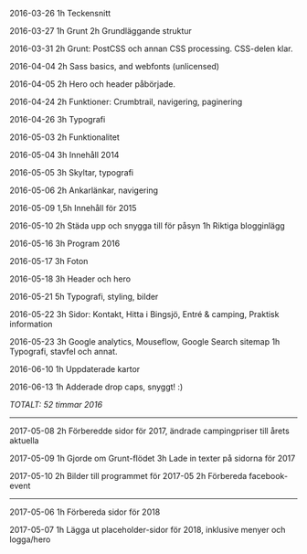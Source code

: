 
2016-03-26
1h  Teckensnitt

2016-03-27
1h  Grunt
2h  Grundläggande struktur

2016-03-31
2h  Grunt: PostCSS och annan CSS processing. CSS-delen klar.

2016-04-04
2h Sass basics, and webfonts (unlicensed)

2016-04-05
2h Hero och header påbörjade.

2016-04-24
2h Funktioner: Crumbtrail, navigering, paginering

2016-04-26
3h Typografi

2016-05-03
2h Funktionalitet

2016-05-04
3h Innehåll 2014

2016-05-05
3h Skyltar, typografi

2016-05-06
2h Ankarlänkar, navigering

2016-05-09
1,5h Innehåll för 2015

2016-05-10
2h Städa upp och snygga till för påsyn
1h Riktiga blogginlägg

2016-05-16
3h Program 2016

2016-05-17
3h Foton

2016-05-18
3h Header och hero

2016-05-21
5h Typografi, styling, bilder

2016-05-22
3h Sidor: Kontakt, Hitta i Bingsjö, Entré & camping, Praktisk information

2016-05-23
3h Google analytics, Mouseflow, Google Search sitemap
1h Typografi, stavfel och annat.

2016-06-10
1h Uppdaterade kartor

2016-06-13
1h Adderade drop caps, snyggt! :)

_TOTALT: 52 timmar 2016_

----


2017-05-08
2h Förberedde sidor för 2017, ändrade campingpriser till årets aktuella

2017-05-09
1h Gjorde om Grunt-flödet
3h Lade in texter på sidorna för 2017

2017-05-10
2h Bilder till programmet för 2017-05
2h Förbereda facebook-event

----

2017-05-06
1h Förbereda sidor för 2018

2017-05-07
1h Lägga ut placeholder-sidor för 2018, inklusive menyer och logga/hero
